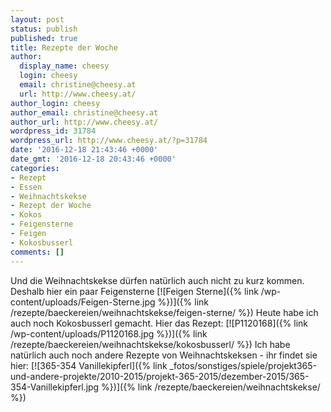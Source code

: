 ```yaml
---
layout: post
status: publish
published: true
title: Rezepte der Woche
author:
  display_name: cheesy
  login: cheesy
  email: christine@cheesy.at
  url: http://www.cheesy.at/
author_login: cheesy
author_email: christine@cheesy.at
author_url: http://www.cheesy.at/
wordpress_id: 31784
wordpress_url: http://www.cheesy.at/?p=31784
date: '2016-12-18 21:43:46 +0000'
date_gmt: '2016-12-18 20:43:46 +0000'
categories:
- Rezept
- Essen
- Weihnachtskekse
- Rezept der Woche
- Kokos
- Feigensterne
- Feigen
- Kokosbusserl
comments: []
---
```

Und die Weihnachtskekse dürfen natürlich auch nicht zu kurz kommen. Deshalb hier ein paar Feigensterne
[![Feigen Sterne]({% link /wp-content/uploads/Feigen-Sterne.jpg %})]({% link /rezepte/baeckereien/weihnachtskekse/feigen-sterne/ %})
Heute habe ich auch noch Kokosbusserl gemacht. Hier das Rezept:
[![P1120168]({% link /wp-content/uploads/P1120168.jpg %})]({% link /rezepte/baeckereien/weihnachtskekse/kokosbusserl/ %})
Ich habe natürlich auch noch andere Rezepte von Weihnachtskeksen - ihr findet sie hier:
[![365-354 Vanillekipferl]({% link _fotos/sonstiges/spiele/projekt365-und-andere-projekte/2010-2015/projekt-365-2015/dezember-2015/365-354-Vanillekipferl.jpg %})]({% link /rezepte/baeckereien/weihnachtskekse/ %})
